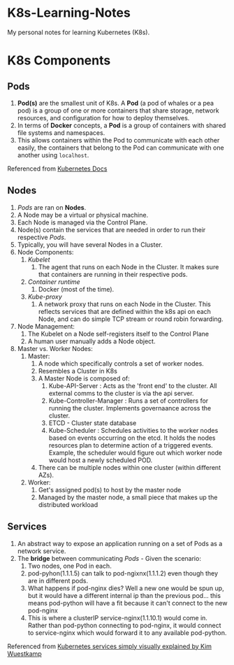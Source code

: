 # K8s-Learning-Notes
My personal notes for learning Kubernetes (K8s).

# K8s Components
## Pods
1. **Pod(s)** are the smallest unit of K8s. A **Pod** (a pod of whales or a pea pod) is a group of one or more containers that share storage, network resources, and configuration for how to deploy themselves.
2. In terms of **Docker** concepts, a **Pod** is a group of containers with shared file systems and namespaces. 
3. This allows containers within the Pod to communicate with each other easily, the containers that belong to the Pod can communicate with one another using `localhost`.

Referenced from [Kubernetes Docs](https://kubernetes.io/docs/concepts/workloads/pods/)

## Nodes
1. *Pods* are ran on **Nodes**.
2. A Node may be a virtual or physical machine.
3. Each Node is managed via the Control Plane.
4. Node(s) contain the services that are needed in order to run their respective *Pods*.
5. Typically, you will have several Nodes in a Cluster.
6. Node Components:
    1. *Kubelet*
        1. The agent that runs on each Node in the Cluster. It makes sure that containers are running in their respective pods.
    2. *Container runtime*
        1. Docker (most of the time).
    3. *Kube-proxy*
        1. A network proxy that runs on each Node in the Cluster. This reflects services that are defined within the k8s api on each Node, and can do simple TCP stream or round robin forwarding.
7. Node Management:
    1. The Kubelet on a Node self-registers itself to the Control Plane
    2. A human user manually adds a Node object.
8. Master vs. Worker Nodes:
    1. Master:
        1. A node which specifically controls a set of worker nodes.
        2. Resembles a Cluster in K8s
        3. A Master Node is composed of:
            1. Kube-API-Server : Acts as the 'front end' to the cluster. All external comms to the cluster is via the api server. 
            2. Kube-Controller-Manager : Runs a set of controllers for running the cluster. Implements governaance across the                   cluster.
            3. ETCD - Cluster state database
            4. Kube-Scheduler : Schedules activities to the worker nodes based on events occurring on the etcd. It holds the nodes                resources plan to determine action of a triggered events. Example, the scheduler would figure out which worker node                would host a newly scheduled POD.
        4. There can be multiple nodes within one cluster (within different AZs).
    2. Worker:
        1. Get's assigned pod(s) to host by the master node
        2. Managed by the master node, a small piece that makes up the distributed workload

## Services 
1. An abstract way to expose an application running on a set of Pods as a network service.
2. The **bridge** between communicating *Pods* - Given the scenario:
    1. Two nodes, one Pod in each.
    2. pod-pyhon(1.1.1.5) can talk to pod-ngixnx(1.1.1.2) even though they are in different pods.
    3. What happens if pod-nginx dies? Well a new one would be spun up, but it would have a different internal ip than the previous pod... this means pod-python will have a fit because it can't connect to the new pod-nginx
    4. This is where a clusterIP service-nginx(1.1.10.1) would come in. Rather than pod-python connecting to pod-nginx, it would connect to service-nginx which would forward it to any available pod-python. 
  
Referenced from [Kubernetes services simply visually explained by Kim Wuestkamp](https://medium.com/swlh/kubernetes-services-simply-visually-explained-2d84e58d70e5)
